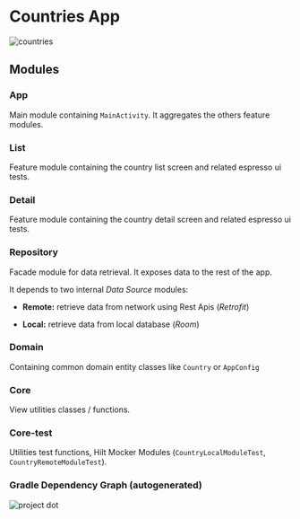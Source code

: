 # Countries App

![countries](https://user-images.githubusercontent.com/19377473/165345815-3a9827b1-729a-46f9-9c35-04b7d87aea65.gif)


## Modules

### App
Main module containing `MainActivity`. It aggregates the others feature modules.

### List
Feature module containing the country list screen and related espresso ui tests.

### Detail
Feature module containing the country detail screen and related espresso ui tests.

### Repository
Facade module for data retrieval. It exposes data to the rest of the app.

It depends to two internal *Data Source* modules:

- **Remote:** retrieve data from network using Rest Apis (*Retrofit*)

- **Local:** retrieve data from local database (*Room*)

### Domain
Containing common domain entity classes like `Country` or `AppConfig`

### Core
View utilities classes / functions.

### Core-test
Utilities test functions, Hilt Mocker Modules (`CountryLocalModuleTest`, `CountryRemoteModuleTest`).


### Gradle Dependency Graph (autogenerated)

![project dot](https://user-images.githubusercontent.com/19377473/165336678-429a614a-00bd-439a-a638-6bdbbae69490.png)
